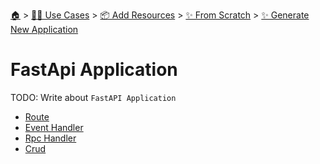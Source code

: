 <!--startTocHeader-->
[🏠](../../../../../README.md) > [👷🏽 Use Cases](../../../../README.md) > [📦 Add Resources](../../../README.md) > [✨ From Scratch](../../README.md) > [✨ Generate New Application](../README.md)
# FastApi Application
<!--endTocHeader-->
TODO: Write about `FastAPI Application`
<!--startTocSubtopic-->
- [Route](route.md)
- [Event Handler](eventHandler.md)
- [Rpc Handler](rpcHandler.md)
- [Crud](crud.md)
<!--endTocSubtopic-->